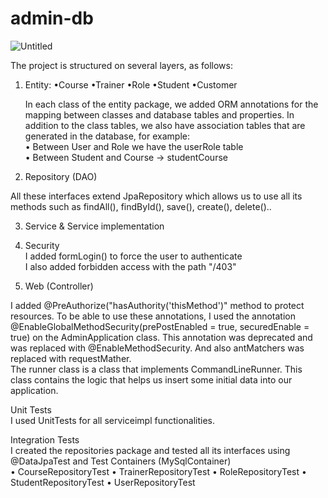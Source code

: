 # admin-db
![Untitled](https://user-images.githubusercontent.com/76654263/229068424-7a15dbc0-8b1f-47d7-80a8-8fbe44d24ee4.jpg)

The project is structured on several layers, as follows:
1. Entity:  •Course  •Trainer  •Role   •Student   •Customer                                                                         

    In each class of the entity package, we added ORM annotations for the mapping between classes and database tables and properties.
    In addition to the class tables, we also have association tables that are generated in the database, for example:                     
• Between User and Role we have the userRole table                                                                                
• Between Student and Course -> studentCourse

2. Repository (DAO)

All these interfaces extend JpaRepository which allows us to use all its methods such as findAll(), findById(), save(), create(), delete()..

3. Service & Service implementation

4. Security                                                                                                            
I added formLogin() to force the user to authenticate                                                                                  
I also added forbidden access with the path "/403"

5. Web (Controller)

I added @PreAuthorize("hasAuthority('thisMethod')" method to protect resources.
To be able to use these annotations, I used the annotation @EnableGlobalMethodSecurity(prePostEnabled = true, securedEnable = true) on the AdminApplication class.
This annotation was deprecated and was replaced with @EnableMethodSecurity.
And also antMatchers was replaced with requestMather.                                                                                        
The runner class is a class that implements CommandLineRunner.
This class contains the logic that helps us insert some initial data into our application.

Unit Tests                                                                                                     
I used UnitTests for all serviceimpl functionalities.                                                        
                        
Integration Tests                                                                                            
I created the repositories package and tested all its interfaces using @DataJpaTest and Test Containers (MySqlContainer)                                
                        • CourseRepositoryTest
                        • TrainerRepositoryTest
                        • RoleRepositoryTest
                        • StudentRepositoryTest
                        • UserRepositoryTest
